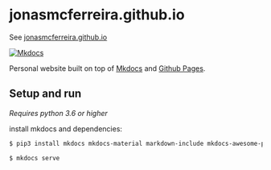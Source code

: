 # jonasmcferreira.github.io

See [jonasmcferreira.github.io](https://jonasmcferreira.github.io)

[![Mkdocs](https://github.com/jonasmcferreira/jonasmcferreira.github.io/actions/workflows/mkdocs.yml/badge.svg)](https://github.com/jonasmcferreira/jonasmcferreira.github.io/actions/workflows/mkdocs.yml)

Personal website built on top of [Mkdocs](https://mkdocs.org/) and [Github Pages](https://pages.github.com/).

## Setup and run

*Requires python 3.6 or higher*

install mkdocs and dependencies:

```bash
$ pip3 install mkdocs mkdocs-material markdown-include mkdocs-awesome-pages-plugin mkdocs-material-extensions
```

```bash
$ mkdocs serve
```
